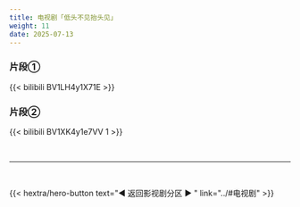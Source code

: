 ```yaml
---
title: 电视剧「低头不见抬头见」
weight: 11
date: 2025-07-13
---
```


### 片段①

{{< bilibili BV1LH4y1X71E >}}

### 片段②

{{< bilibili BV1XK4y1e7VV 1 >}}



<br>
<hr>
<br>

{{< hextra/hero-button text="◀ 返回影视剧分区 ▶ " link="../#电视剧" >}}
